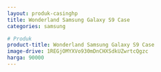 ```yaml
---
layout: produk-casinghp
title: Wonderland Samsung Galaxy S9 Case
categories: samsung

# Produk
product-title: Wonderland Samsung Galaxy S9 Case
image-drive: 1REGjOMYXVo930mDnCHXSdkUZwrtcQgzc
harga: 90000
---
```

